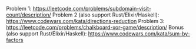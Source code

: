 Problem 1: https://leetcode.com/problems/subdomain-visit-count/description/
Problem 2 (also support Rust/Elixir/Haskell): https://www.codewars.com/kata/directions-reduction
Problem 3: https://leetcode.com/problems/chalkboard-xor-game/description/
Bonus (also support Rust/Elixir/Haskell): https://www.codewars.com/kata/sum-by-factors
